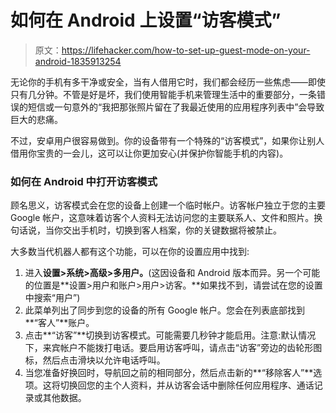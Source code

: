 # 如何在 Android 上设置“访客模式”

> 原文：<https://lifehacker.com/how-to-set-up-guest-mode-on-your-android-1835913254>



无论你的手机有多干净或安全，当有人借用它时，我们都会经历一些焦虑——即使只有几分钟。不管是好是坏，我们使用智能手机来管理生活中的重要部分，一条错误的短信或一句意外的“我把那张照片留在了我最近使用的应用程序列表中”会导致巨大的悲痛。



不过，安卓用户很容易做到。你的设备带有一个特殊的“访客模式”，如果你让别人借用你宝贵的一会儿，这可以让你更加安心(并保护你智能手机的内容)。

### 如何在 Android 中打开访客模式

顾名思义，访客模式会在您的设备上创建一个临时帐户。访客帐户独立于您的主要 Google 帐户，这意味着访客个人资料无法访问您的主要联系人、文件和照片。换句话说，当你交出手机时，切换到客人档案，你的关键数据将被禁止。

大多数当代机器人都有这个功能，可以在你的设置应用中找到:

1.  进入**设置>系统>高级>多用户。**(这因设备和 Android 版本而异。另一个可能的位置是**设置>用户和账户>用户>访客。**如果找不到，请尝试在您的设置中搜索“用户”)
2.  此菜单列出了同步到您的设备的所有 Google 帐户。您会在列表底部找到**“客人”**账户。
3.  点击**“访客”**切换到访客模式。可能需要几秒钟才能启用。注意:默认情况下，来宾帐户不能拨打电话。要启用访客呼叫，请点击“访客”旁边的齿轮形图标，然后点击滑块以允许电话呼叫。
4.  当您准备好换回时，导航回之前的相同部分，然后点击新的**“移除客人”**选项。这将切换回您的主个人资料，并从访客会话中删除任何应用程序、通话记录或其他数据。